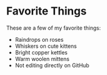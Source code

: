 # Favorite Things

These are a few of my favorite things:

- Raindrops on roses
- Whiskers on cute kittens
- Bright copper kettles
- Warm woolen mittens
- Not editing directly on GitHub
